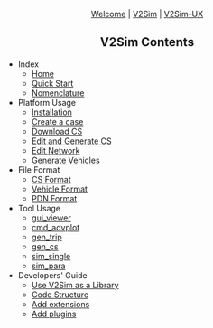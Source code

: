 <p style="text-align:center"><a href="/">Welcome<a> | <a href="/#/v2sim/">V2Sim</a> | <a href="/#/v2simux/">V2Sim-UX</a></p>
<h2 style="text-align:center">V2Sim Contents</h2>

+ Index
    + [Home](v2sim/)
    + [Quick Start](v2sim/quick-start)
    + [Nomenclature](v2sim/nom)
+ Platform Usage
    + [Installation](v2sim/usage/inst)
    + [Create a case](v2sim/usage/case)
    + [Download CS](v2sim/usage/downcs)
    + [Edit and Generate CS](v2sim/usage/editcs)
    + [Edit Network](v2sim/usage/editnet)
    + [Generate Vehicles](v2sim/usage/genveh)
+ File Format
    + [CS Format](v2sim/format/cs)
    + [Vehicle Format](v2sim/format/veh)
    + [PDN Format](v2sim/format/pdn)
+ Tool Usage
    + [gui_viewer](v2sim/tools/gui_viewer)
    + [cmd_advplot](v2sim/tools/cmd_advplot)
    + [gen_trip](v2sim/tools/gen_trip)
    + [gen_cs](v2sim/tools/gen_cs)
    + [sim_single](v2sim/tools/sim_single)
    + [sim_para](v2sim/tools/sim_para)
+ Developers' Guide
    + [Use V2Sim as a Library](v2sim/dev/lib)
    + [Code Structure](v2sim/dev/codestr)
    + [Add extensions](v2sim/dev/exts)
    + [Add plugins](v2sim/dev/plugins)